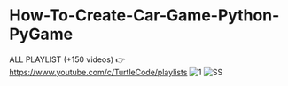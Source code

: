 # How-To-Create-Car-Game-Python-PyGame
ALL PLAYLIST (+150 videos) 👉 https://www.youtube.com/c/TurtleCode/playlists
![1](https://user-images.githubusercontent.com/85156399/177543900-1c6512d7-7a52-4168-a8e2-626b086fc382.png)
![SS](https://user-images.githubusercontent.com/85156399/177543875-26911c70-c059-483b-becd-0077ea20dd1c.png)
